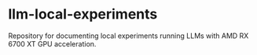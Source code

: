 # llm-local-experiments
Repository for documenting local experiments running LLMs with AMD RX 6700 XT GPU acceleration.

